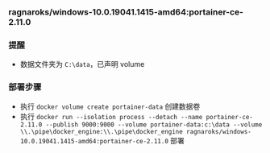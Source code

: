 ### ragnaroks/windows-10.0.19041.1415-amd64:portainer-ce-2.11.0

### 提醒
- 数据文件夹为 `C:\data`，已声明 volume

### 部署步骤
- 执行 `docker volume create portainer-data` 创建数据卷
- 执行 `docker run --isolation process --detach --name portainer-ce-2.11.0 --publish 9000:9000 --volume portainer-data:c:\data --volume \\.\pipe\docker_engine:\\.\pipe\docker_engine ragnaroks/windows-10.0.19041.1415-amd64:portainer-ce-2.11.0` 部署
